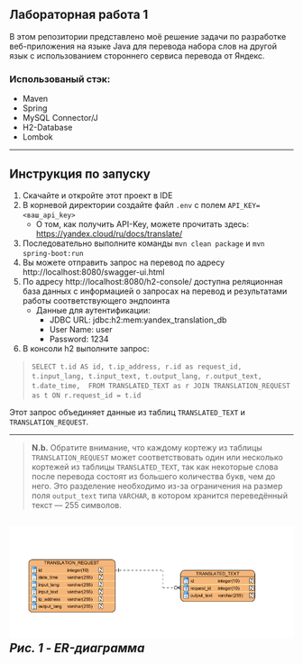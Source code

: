 ## Лабораторная работа 1

В этом репозитории представлено моё решение
задачи по разработке веб-приложения на 
языке Java для перевода набора слов на другой язык 
с использованием стороннего сервиса перевода 
от Яндекс.

### Использованый стэк:
* Maven
* Spring
* MySQL Connector/J
* H2-Database
* Lombok

---
## Инструкция по запуску
1. Скачайте и откройте этот проект в IDE
2. В корневой директории создайте файл ```.env``` с полем ```API_KEY=<ваш_api_key>```
   * О том, как получить API-Key, можете прочитать здесь: https://yandex.cloud/ru/docs/translate/
3. Последовательно выполните команды ```mvn clean package``` и ```mvn spring-boot:run```
4. Вы можете отправить запрос на перевод по адресу http://localhost:8080/swagger-ui.html
5. По адресу http://localhost:8080/h2-console/ доступна реляционная база данных с информацией о запросах на перевод и результатами работы соответствующего эндпоинта
   * Данные для аутентификации:
     * JDBC URL: jdbc:h2:mem:yandex_translation_db
     * User Name: user
     * Password: 1234
6. В консоли h2 выполните запрос:
>```SELECT t.id AS id, t.ip_address, r.id as request_id, t.input_lang, t.input_text, t.output_lang, r.output_text, t.date_time,  FROM TRANSLATED_TEXT as r JOIN TRANSLATION_REQUEST as t ON r.request_id = t.id```

Этот запрос объединяет данные из таблиц ```TRANSLATED_TEXT``` и ```TRANSLATION_REQUEST```. 

---
> **N.b.** Обратите внимание, что каждому кортежу из таблицы ```TRANSLATION_REQUEST``` может соответствовать
один или несколько кортежей из таблицы ```TRANSLATED_TEXT```, так как некоторые слова после перевода состоят из большего количества букв,
чем до него. Это разделение необходимо из-за ограничения на размер поля ```output_text``` типа ```VARCHAR```, в котором хранится переведённый текст — 255 символов.

![ER-диаграмма](pics/img.png)
*Рис. 1 - ER-диаграмма*
---
